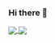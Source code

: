 ### Hi there 👋

<a href="https://www.linkedin.com/in/gabrielpossomato/">
  <img align="center" src="https://github-readme-stats.vercel.app/api?username=possomato&theme=aura" />
  <img align="center" src="https://github-readme-stats.vercel.app/api/top-langs/?username=possomato&layout=donut&theme=aura" />
</a>


<!--
**Possomato/possomato** is a ✨ _special_ ✨ repository because its `README.md` (this file) appears on your GitHub profile.

Here are some ideas to get you started:

- 🔭 I’m currently working on ...
- 🌱 I’m currently learning ...
- 👯 I’m looking to collaborate on ...
- 🤔 I’m looking for help with ...
- 💬 Ask me about ...
- 📫 How to reach me: ...
- 😄 Pronouns: ...
- ⚡ Fun fact: ...
-->
